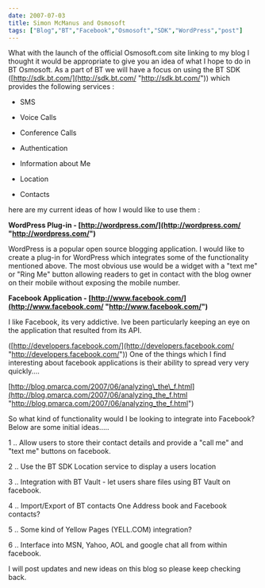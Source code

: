 ```yaml
---
date: 2007-07-03
title: Simon McManus and Osmosoft
tags: ["Blog","BT","Facebook","Osmosoft","SDK","WordPress","post"]
---
```

What with the launch of the official Osmosoft.com site linking to my blog I thought it would be appropriate to give you an idea of what I hope to do in BT Osmosoft. As a part of BT we will have a focus on using the BT SDK ([http://sdk.bt.com/](http://sdk.bt.com/ "http://sdk.bt.com/")) which provides the following services :  

  
*   SMS
  
*   Voice Calls
  
*   Conference Calls
  
*   Authentication
  
*   Information about Me
  
*   Location
  
*   Contacts
  

  
here are my current ideas of how I would like to use them :  
  
**WordPress Plug-in - [http://wordpress.com/](http://wordpress.com/ "http://wordpress.com/")**  
  
WordPress is a popular open source blogging application. I would like to create a plug-in for WordPress which integrates some of the functionality mentioned above. The most obvious use would be a widget with a "text me" or "Ring Me" button allowing readers to get in contact with the blog owner on their mobile without exposing the mobile number.  
  
**Facebook Application - [http://www.facebook.com/](http://www.facebook.com/ "http://www.facebook.com/")**  
  
I like Facebook, its very addictive. Ive been particularly keeping an eye on the application that resulted from its API.  
  
([http://developers.facebook.com/](http://developers.facebook.com/ "http://developers.facebook.com/")) One of the things which I find interesting about facebook applications is their ability to spread very very quickly....  
  
[http://blog.pmarca.com/2007/06/analyzing\_the\_f.html](http://blog.pmarca.com/2007/06/analyzing_the_f.html "http://blog.pmarca.com/2007/06/analyzing_the_f.html")  
  
So what kind of functionality would I be looking to integrate into Facebook? Below are some initial ideas.....  
  
1 .. Allow users to store their contact details and provide a "call me" and "text me" buttons on facebook.  
  
2 .. Use the BT SDK Location service to display a users location  
  
3 .. Integration with BT Vault - let users share files using BT Vault on facebook.  
  
4 .. Import/Export of BT contacts One Address book and Facebook contacts?  
  
5 .. Some kind of Yellow Pages (YELL.COM) integration?  
  
6 .. Interface into MSN, Yahoo, AOL and google chat all from within facebook.  
  
I will post updates and new ideas on this blog so please keep checking back.

        